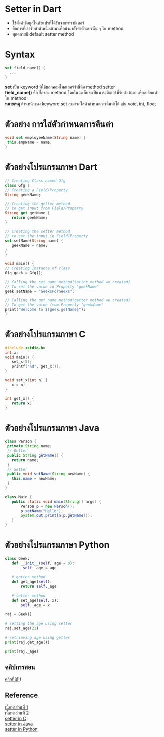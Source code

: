# Setter in Dart
  - ใช้ตั้งค่าข้อมูลในตัวแปรที่ได้รับจากพารามิเตอร์
  - คือการที่เรารับค่าค่าหนึ่งเข้ามาเพื่อนำมาตั้งค่าตัวแปรนั้น ๆ ใน method
  - ทุกคลาสมี default setter method
# Syntax
```dart
set field_name() {
  ...
}
```
**set** เป็น keyword ที่ใช้บอกคอมไพลเลอร์ว่านี่คือ method setter <br>
**field_name()** คือ ชื่อของ method โดยในวงเล็บจะเป็นพารามิเตอร์ที่รับค่าเข้ามา เพื่อเปลี่ยนค่าใน method <br>
**หมายเหตุ** ด้านหน้าของ keyword set สามารถใส่ตัวกำหนดการคืนค่าได้ เช่น void, int, float
# ตัวอย่าง การใส่ตัวกำหนดการคืนค่า
 ```dart
void set employeeName(String name) {
  this.empName = name;
}
```
# ตัวอย่างโปรแกรมภาษา Dart
 ```dart
// Creating Class named Gfg
class Gfg {
// Creating a Field/Property
String geekName;

// Creating the getter method
// to get input from Field/Property
String get getName {
	return geekName;
}

// Creating the setter method
// to set the input in Field/Property
set setName(String name) {
	geekName = name;
}
}

void main() {
// Creating Instance of class
Gfg geek = Gfg();

// Calling the set_name method(setter method we created)
// To set the value in Property "geekName"
geek.setName = "GeeksForGeeks";

// Calling the get_name method(getter method we created)
// To get the value from Property "geekName"
print("Welcome to ${geek.getName}");
}

```
# ตัวอย่างโปรแกรมภาษา C
 ```c
#include <stdio.h>
int x;
void main() {
    set_x(5);
    printf("%d", get_x());
}

void set_x(int n) {
    x = n;
}

int get_x() {
    return x;
}

```
# ตัวอย่างโปรแกรมภาษา Java
 ```java
class Person {
  private String name; 
  // Getter
  public String getName() {
    return name;
  }
  // Setter
  public void setName(String newName) {
    this.name = newName;
  }
}

class Main {
    public static void main(String[] args) {
        Person p = new Person();
        p.setName("Hello");
        System.out.println(p.getName());
    }
}

```
# ตัวอย่างโปรแกรมภาษา Python
 ```python
class Geek:
    def __init__(self, age = 0):
         self._age = age
      
    # getter method
    def get_age(self):
        return self._age
      
    # setter method
    def set_age(self, x):
        self._age = x
  
raj = Geek()
  
# setting the age using setter
raj.set_age(21)
  
# retrieving age using getter
print(raj.get_age())
  
print(raj._age)

```

## **คลิปการสอน**
[คลิกที่นี่!!](https://www.youtube.com/watch?v=MP-wzHpVKoI&ab_channel=AtthayaThongkhum))
<br>

## **Reference**
[เนื้อหาส่วนที่ 1](https://www.geeksforgeeks.org/getter-and-setter-methods-in-dart/)
<br>
[เนื้อหาส่วนที่ 2](https://www.tutorialspoint.com/getter-and-setter-in-dart-programming)
<br>
[setter in C](https://stackoverflow.com/questions/27316233/getters-and-setters-in-pure-c)
<br>
[setter in Java](https://www.w3schools.com/java/java_encapsulation.asp)
<br>
[setter in Python](https://www.geeksforgeeks.org/getter-and-setter-in-python/)
<br>
